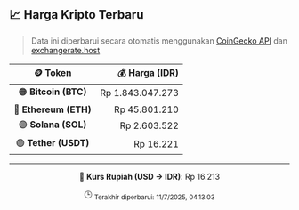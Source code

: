 

<!-- HARGA_KRIPTO -->
## 📈 Harga Kripto Terbaru

> Data ini diperbarui secara otomatis menggunakan [CoinGecko API](https://www.coingecko.com/) dan [exchangerate.host](https://exchangerate.host/)

<div align="center">

| 🪙 Token | 💰 Harga (IDR) |
|:------:|---------------:|
| 🟠 **Bitcoin (BTC)**   | Rp 1.843.047.273 |
| 🔵 **Ethereum (ETH)**  | Rp 45.801.210 |
| 🟣 **Solana (SOL)**    | Rp 2.603.522 |
| 🟢 **Tether (USDT)**   | Rp 16.221 |

---

💱 **Kurs Rupiah (USD → IDR)**: Rp 16.213

🕒 <sub>Terakhir diperbarui: 11/7/2025, 04.13.03</sub>

</div>
<!-- /HARGA_KRIPTO -->